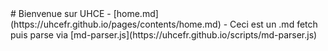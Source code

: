 <div class="card container text-font">
# Bienvenue sur UHCE
- [home.md](https://uhcefr.github.io/pages/contents/home.md)
- Ceci est un .md fetch puis parse via [md-parser.js](https://uhcefr.github.io/scripts/md-parser.js)
</div>